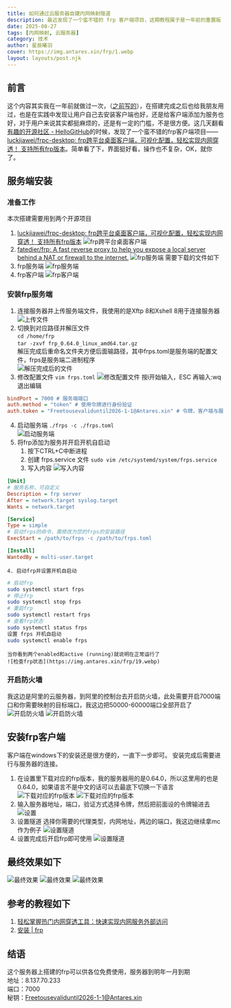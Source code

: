 ```yaml
---
title: 如何通过云服务器自建内网映射隧道
description: 最近发现了一个蛮不错的 frp 客户端项目，这期教程属于是一年前的重置版
date: 2025-08-27
tags: [内网映射, 云服务器]
category: 技术
author: 星辰曦羽
cover: https://img.antares.xin/frp/1.webp
layout: layouts/post.njk
---
```

## 前言
这个内容其实我在一年前就做过一次，（[之前写的](https://blog.antares.xin/blog/如何通过云服务器实现我的世界服务器的内网映射)），在搭建完成之后也给我朋友用过，也是在实践中发现让用户自己去安装客户端也好，还是给客户端添加为服务也好，对于用户来说其实都挺麻烦的，还是有一定的门槛，不是很方便。这几天翻看[有趣的开源社区 - HelloGitHub](https://hellogithub.com/)的时候，发现了一个蛮不错的frp客户端项目——[luckjiawei/frpc-desktop: frp跨平台桌面客户端，可视化配置，轻松实现内网穿透！ 支持所有frp版本](https://github.com/luckjiawei/frpc-desktop)。简单看了下，界面挺好看，操作也不复杂，OK，就你了。
## 服务端安装
### 准备工作
本次搭建需要用到两个开源项目
1. [luckjiawei/frpc-desktop: frp跨平台桌面客户端，可视化配置，轻松实现内网穿透！ 支持所有frp版本](https://github.com/luckjiawei/frpc-desktop)
	 ![frp跨平台桌面客户端](https://img.antares.xin/frp/1.webp)
2. [fatedier/frp: A fast reverse proxy to help you expose a local server behind a NAT or firewall to the internet.](https://github.com/fatedier/frp)
	![frp服务端](https://img.antares.xin/frp/2.webp)
需要下载的文件如下
3. frp服务端
	 ![frp服务端](https://img.antares.xin/frp/3.webp)
4. frp客户端
	![frp客户端](https://img.antares.xin/frp/4.webp)
### 安装frp服务端
1. 连接服务器并上传服务端文件，我使用的是Xftp 8和Xshell 8用于连接服务器
	![上传文件](https://img.antares.xin/frp/5.webp)
2. 切换到对应路径并解压文件  
	`cd /home/frp`  
	`tar -zxvf frp_0.64.0_linux_amd64.tar.gz`  
	解压完成后重命名文件夹方便后面输路径，其中frps.toml是服务端的配置文件，frps是服务端二进制程序  
	![解压完成后的文件](https://img.antares.xin/frp/6.webp)
3. 修改配置文件
	`vim frps.toml`
	![修改配置文件](https://img.antares.xin/frp/7.webp)
	按i开始输入，ESC 再输入:wq退出编辑
```ini
bindPort = 7000 # 服务端端口
auth.method = "token" # 使用令牌进行身份验证 
auth.token = "Freetousevaliduntil2026-1-1@Antares.xin" # 令牌，客户端与服务端一致才能连接成功 推荐配置复杂一点
```
4. 启动服务端
	`./frps -c ./frps.toml`  
	![启动服务端](https://img.antares.xin/frp/8.webp)
5. 将frp添加为服务并开启开机自启动
	1. 按下CTRL+C中断进程
	2. 创建 frps.service 文件
	`sudo vim /etc/systemd/system/frps.service`
	3. 写入内容
	![写入内容](https://img.antares.xin/frp/18.webp)
	
```ini
[Unit]
# 服务名称，可自定义
Description = frp server
After = network.target syslog.target
Wants = network.target

[Service]
Type = simple
# 启动frps的命令，需修改为您的frps的安装路径
ExecStart = /path/to/frps -c /path/to/frps.toml

[Install]
WantedBy = multi-user.target
```
	4. 启动frp并设置开机自启动
```bash
# 启动frp
sudo systemctl start frps
# 停止frp
sudo systemctl stop frps
# 重启frp
sudo systemctl restart frps
# 查看frp状态
sudo systemctl status frps
设置 frps 开机自启动
sudo systemctl enable frps
```
	当你看到两个enabled和active (running)就说明在正常运行了
	![检查frp状态](https://img.antares.xin/frp/19.webp)
### 开启防火墙
我这边是阿里的云服务器，到阿里的控制台去开启防火墙，此处需要开启7000端口和你需要映射的目标端口，我这边把50000-60000端口全部开启了
![开启防火墙](https://img.antares.xin/frp/8-5.webp)
![开启防火墙](https://img.antares.xin/frp/8-9.webp)

## 安装frp客户端
客户端在windows下的安装还是很方便的，一直下一步即可。
安装完成后需要进行与服务器的连接。
1. 在设置里下载对应的frp版本，我的服务器用的是0.64.0，所以这里用的也是0.64.0，如果语言不是中文的话可以去最底下切换一下语言
	![下载对应的frp版本](https://img.antares.xin/frp/9.webp)
	![下载对应的frp版本](https://img.antares.xin/frp/10.webp)
2. 输入服务器地址，端口，验证方式选择令牌，然后把前面设的令牌输进去
	![设置](https://img.antares.xin/frp/11.webp)
3. 设置隧道
	选择你需要的代理类型，内网地址，两边的端口，我这边继续拿mc作为例子
	![设置隧道](https://img.antares.xin/frp/13.webp)
4. 设置完成后开启frp即可使用
	![设置隧道](https://img.antares.xin/frp/14.webp)
## 最终效果如下
![最终效果](https://img.antares.xin/frp/15.webp)
![最终效果](https://img.antares.xin/frp/16.webp)
![最终效果](https://img.antares.xin/frp/17.webp)
## 参考的教程如下
1. [轻松掌握热门内网穿透工具：快速实现内网服务外部访问](https://jwinks.com/p/frp/#%E4%BB%80%E4%B9%88%E6%98%AF%E5%86%85%E7%BD%91%E7%A9%BF%E9%80%8F)
2. [安装 | frp](https://gofrp.org/zh-cn/docs/setup/)
## 结语
这个服务器上搭建的frp可以供各位免费使用，服务器到明年一月到期  
地址：8.137.70.233  
端口：7000  
秘钥：Freetousevaliduntil2026-1-1@Antares.xin

